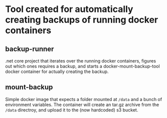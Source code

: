 # Tool created for automatically creating backups of running docker containers

## backup-runner

.net core project that iterates over the running docker containers, figures out which ones requires a backup, and starts a docker-mount-backup-tool docker container for actually creating the backup.

## mount-backup

Simple docker image that expects a folder mounted at `/data` and a bunch of environment variables. The container will create an tar.gz archive from the `/data` directroy, and upload it to the (now hardcoded) s3 bucket. 


